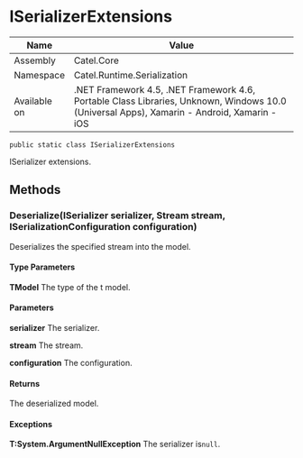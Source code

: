 

# ISerializerExtensions

Name|Value
---|---
Assembly|Catel.Core
Namespace|Catel.Runtime.Serialization
Available on|.NET Framework 4.5, .NET Framework 4.6, Portable Class Libraries, Unknown, Windows 10.0 (Universal Apps), Xamarin - Android, Xamarin - iOS

```
public static class ISerializerExtensions
```

ISerializer extensions.



## Methods

### Deserialize<TModel>(ISerializer serializer, Stream stream, ISerializationConfiguration configuration)

Deserializes the specified stream into the model.

#### Type Parameters

**TModel**
The type of the t model.

#### Parameters

**serializer**
The serializer.

**stream**
The stream.

**configuration**
The configuration.

#### Returns

The deserialized model.

#### Exceptions

**T:System.ArgumentNullException**
The serializer is`null`.



